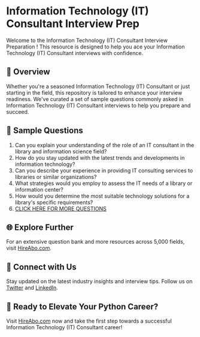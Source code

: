 # Information Technology (IT) Consultant Interview Prep

Welcome to the Information Technology (IT) Consultant Interview Preparation ! This resource is designed to help you ace your Information Technology (IT) Consultant interviews with confidence.

## 🚀 Overview

Whether you're a seasoned Information Technology (IT) Consultant or just starting in the field, this repository is tailored to enhance your interview readiness. We've curated a set of sample questions commonly asked in Information Technology (IT) Consultant interviews to help you prepare and succeed.

## 📝 Sample Questions

1. Can you explain your understanding of the role of an IT consultant in the library and information science field?
2. How do you stay updated with the latest trends and developments in information technology?
3. Can you describe your experience in providing IT consulting services to libraries or similar organizations?
4. What strategies would you employ to assess the IT needs of a library or information center?
5. How would you determine the most suitable technology solutions for a library's specific requirements?
6. [CLICK HERE FOR MORE QUESTIONS](https://hireabo.com/job/18_1_30/Information%20Technology%20IT%20Consultant)

## 🌐 Explore Further

For an extensive question bank and more resources across 5,000 fields, visit [HireAbo.com](https://www.hireabo.com).

## 📱 Connect with Us

Stay updated on the latest industry insights and interview tips. Follow us on [Twitter](https://twitter.com/hireabo) and [LinkedIn](https://www.linkedin.com/in/hire-abo-3609972a8/).

## 🚀 Ready to Elevate Your Python Career?

Visit [HireAbo.com](https://www.hireabo.com) now and take the first step towards a successful Information Technology (IT) Consultant career!